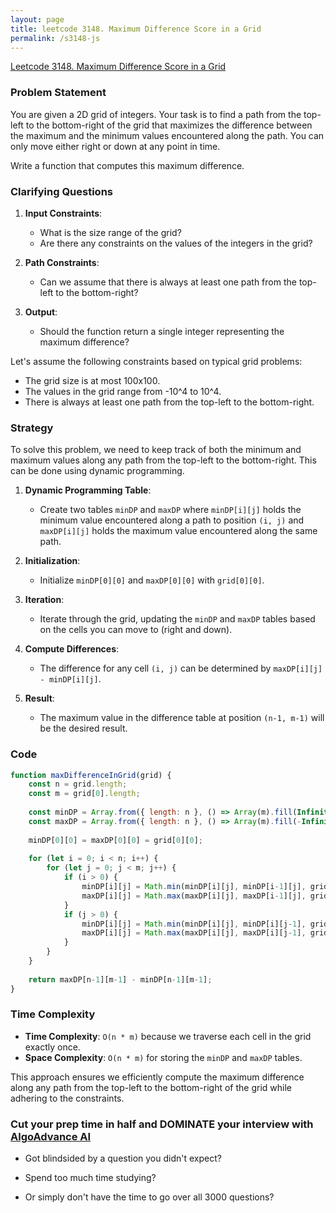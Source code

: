 ```yaml
---
layout: page
title: leetcode 3148. Maximum Difference Score in a Grid
permalink: /s3148-js
---
```

[Leetcode 3148. Maximum Difference Score in a Grid](https://algoadvance.github.io/algoadvance/l3148)
### Problem Statement

You are given a 2D grid of integers. Your task is to find a path from the top-left to the bottom-right of the grid that maximizes the difference between the maximum and the minimum values encountered along the path. You can only move either right or down at any point in time.

Write a function that computes this maximum difference.

### Clarifying Questions

1. **Input Constraints**:
    - What is the size range of the grid?
    - Are there any constraints on the values of the integers in the grid?
  
2. **Path Constraints**:
    - Can we assume that there is always at least one path from the top-left to the bottom-right?
  
3. **Output**:
    - Should the function return a single integer representing the maximum difference?
  
Let's assume the following constraints based on typical grid problems:
- The grid size is at most 100x100.
- The values in the grid range from -10^4 to 10^4.
- There is always at least one path from the top-left to the bottom-right.

### Strategy

To solve this problem, we need to keep track of both the minimum and maximum values along any path from the top-left to the bottom-right. This can be done using dynamic programming.

1. **Dynamic Programming Table**:
    - Create two tables `minDP` and `maxDP` where `minDP[i][j]` holds the minimum value encountered along a path to position `(i, j)` and `maxDP[i][j]` holds the maximum value encountered along the same path.

2. **Initialization**:
    - Initialize `minDP[0][0]` and `maxDP[0][0]` with `grid[0][0]`.

3. **Iteration**:
    - Iterate through the grid, updating the `minDP` and `maxDP` tables based on the cells you can move to (right and down).

4. **Compute Differences**:
    - The difference for any cell `(i, j)` can be determined by `maxDP[i][j] - minDP[i][j]`.

5. **Result**:
    - The maximum value in the difference table at position `(n-1, m-1)` will be the desired result.

### Code

```javascript
function maxDifferenceInGrid(grid) {
    const n = grid.length;
    const m = grid[0].length;
    
    const minDP = Array.from({ length: n }, () => Array(m).fill(Infinity));
    const maxDP = Array.from({ length: n }, () => Array(m).fill(-Infinity));
    
    minDP[0][0] = maxDP[0][0] = grid[0][0];
    
    for (let i = 0; i < n; i++) {
        for (let j = 0; j < m; j++) {
            if (i > 0) {
                minDP[i][j] = Math.min(minDP[i][j], minDP[i-1][j], grid[i][j]);
                maxDP[i][j] = Math.max(maxDP[i][j], maxDP[i-1][j], grid[i][j]);
            }
            if (j > 0) {
                minDP[i][j] = Math.min(minDP[i][j], minDP[i][j-1], grid[i][j]);
                maxDP[i][j] = Math.max(maxDP[i][j], maxDP[i][j-1], grid[i][j]);
            }
        }
    }
    
    return maxDP[n-1][m-1] - minDP[n-1][m-1];
}
```

### Time Complexity

- **Time Complexity**: `O(n * m)` because we traverse each cell in the grid exactly once.
- **Space Complexity**: `O(n * m)` for storing the `minDP` and `maxDP` tables.

This approach ensures we efficiently compute the maximum difference along any path from the top-left to the bottom-right of the grid while adhering to the constraints.


### Cut your prep time in half and DOMINATE your interview with [AlgoAdvance AI](https://algoAdvance.com)

- Got blindsided by a question you didn't expect?

- Spend too much time studying?

- Or simply don't have the time to go over all 3000 questions?

